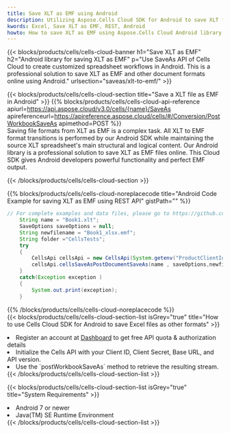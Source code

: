 ```yaml
---
title: Save XLT as EMF using Android 
description: Utilizing Aspose.Cells Cloud SDK for Android to save XLT format file as EMF format file. 
kwords: Excel, Save XLT as EMF, REST, Android
howto: How to save XLT as EMF using Aspose.Cells Cloud Android library.
---
```



{{< blocks/products/cells/cells-cloud-banner h1="Save XLT as EMF" h2="Android library for saving XLT as EMF" p="Use SaveAs API of Cells Cloud to create customized spreadsheet workflows in Android. This is a professional solution to save XLT as EMF and other document formats online using Android." urlsection="saveas/xlt-to-emf/" >}}

{{< blocks/products/cells/cells-cloud-section  title="Save a XLT file as EMF in Android" >}}
{{% blocks/products/cells/cells-cloud-api-reference  apiurl=https://api.aspose.cloud/v3.0/cells/{name}/SaveAs  apireferenceurl=https://apireference.aspose.cloud/cells/#/Conversion/PostWorkbookSaveAs  apimethod=POST %}}
<br/>
Saving file formats from XLT as EMF is a complex task. All XLT to EMF format transitions is performed by our Android SDK while maintaining the source XLT spreadsheet's main structural and logical content. Our Android library is a professional solution to save XLT as EMF files online. This Cloud SDK gives Android developers powerful functionality and perfect EMF output.

{{< /blocks/products/cells/cells-cloud-section >}}

{{% blocks/products/cells/cells-cloud-noreplacecode title="Android Code Example for saving XLT as EMF using REST API" gistPath="" %}}
  
```java
// For complete examples and data files, please go to https://github.com/aspose-cells-cloud/aspose-cells-cloud-android/
    String name = "Book1.xlt";
    SaveOptions saveOptions = null;
    String newfilename = "Book1_xlsx.emf";
    String folder ="CellsTests";
    try
    {
        CellsApi cellsApi = new CellsApi(System.getenv("ProductClientId"), System.getenv("ProductClientSecret"));
        cellsApi.cellsSaveAsPostDocumentSaveAs(name , saveOptions,newfilename,false,false,folder,null,null,null,true);                       
    }
    catch(Exception exception )
    {
        System.out.print(exception);
    }
```
  
{{% /blocks/products/cells/cells-cloud-noreplacecode  %}}
<br/>
{{< blocks/products/cells/cells-cloud-section-list isGrey="true"  title="How to use Cells Cloud SDK for Android to save Excel files as other formats" >}}
<li>Register an account at <a href="https://dashboard.aspose.cloud/">Dashboard</a> to get free API quota & authorization details</li>
<li>Initialize the Cells API with your Client ID, Client Secret, Base URL, and API version.</li>
<li>Use the `postWorkbookSaveAs` method to retrieve the resulting stream.</li>
{{< /blocks/products/cells/cells-cloud-section-list >}}

{{< blocks/products/cells/cells-cloud-section-list isGrey="true"  title="System Requirements" >}}
<li>Android 7 or newer</li>
<li>Java(TM) SE Runtime Environment</li>
{{< /blocks/products/cells/cells-cloud-section-list >}}

